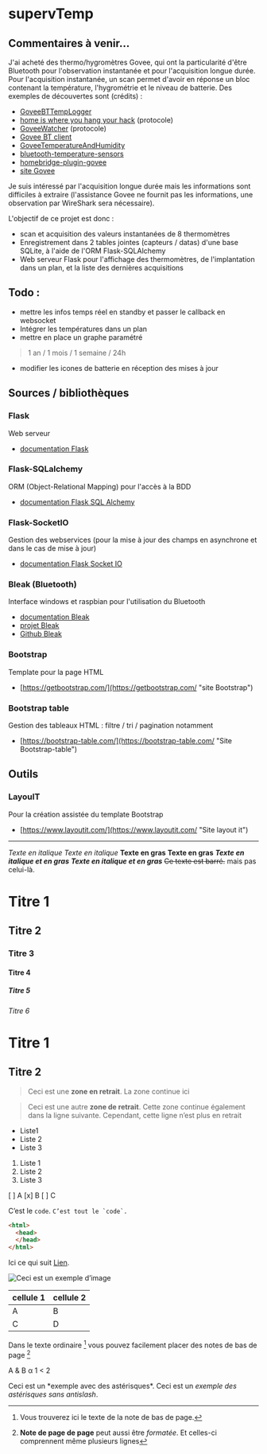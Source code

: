 # supervTemp

## Commentaires à venir...
J'ai acheté des thermo/hygromètres Govee, qui ont la particularité d'être Bluetooth pour l'observation instantanée et pour l'acquisition longue durée.
Pour l'acquisition instantanée, un scan permet d'avoir en réponse un bloc contenant la température, l'hygrométrie et le niveau de batterie.
Des exemples de découvertes sont (crédits) :
- [GoveeBTTempLogger](https://github.com/wcbonner/GoveeBTTempLogger)
- [home is where you hang your hack](https://github.com/home-is-where-you-hang-your-hack/sensor.goveetemp_bt_hci) (protocole)
- [GoveeWatcher](https://github.com/Thrilleratplay/GoveeWatcher) (protocole)
- [Govee BT client](https://github.com/asednev/govee-bt-client)
- [GoveeTemperatureAndHumidity](https://github.com/neilsheps/GoveeTemperatureAndHumidity)
- [bluetooth-temperature-sensors](https://github.com/deepcoder/bluetooth-temperature-sensors)
- [homebridge-plugin-govee](https://github.com/asednev/homebridge-plugin-govee)
- [site Govee](https://eu.govee.com/collections/home-improvement)

Je suis intéressé par l'acquisition longue durée mais les informations sont difficiles à extraire (l'assistance Govee ne fournit pas les informations, une observation par WireShark sera nécessaire).

L'objectif de ce projet est donc :
- scan et acquisition des valeurs instantanées de 8 thermomètres
- Enregistrement dans 2 tables jointes (capteurs / datas) d'une base SQLite, à l'aide de l'ORM Flask-SQLAlchemy
- Web serveur Flask pour l'affichage des thermomètres, de l'implantation dans un plan, et la liste des dernières acquisitions

## Todo :
- mettre les infos temps réel en standby et passer le callback en websocket
- Intégrer les températures dans un plan
- mettre en place un graphe paramétré 
> 1 an / 1 mois / 1 semaine / 24h
- modifier les icones de batterie en réception des mises à jour

## Sources / bibliothèques
### Flask
Web serveur 
- [documentation Flask](https://flask.palletsprojects.com/en/2.0.x/)

### Flask-SQLalchemy
ORM (Object-Relational Mapping) pour l'accès à la BDD
- [documentation Flask SQL Alchemy](https://flask-sqlalchemy.palletsprojects.com/en/2.x/)

### Flask-SocketIO
Gestion des webservices (pour la mise à jour des champs en asynchrone et dans le cas de mise à jour)
- [documentation Flask Socket IO](https://flask-socketio.readthedocs.io/)

### Bleak (Bluetooth)
Interface windows et raspbian pour l'utilisation du Bluetooth
- [documentation Bleak](https://bleak.readthedocs.io/)
- [projet Bleak](https://pypi.org/project/bleak/)
- [Github Bleak](https://github.com/hbldh/bleak/tree/master)

### Bootstrap
Template pour la page HTML
- [https://getbootstrap.com/](https://getbootstrap.com/ "site Bootstrap")

### Bootstrap table
Gestion des tableaux HTML : filtre / tri / pagination notamment
- [https://bootstrap-table.com/](https://bootstrap-table.com/ "Site Bootstrap-table")

## Outils
### LayouIT
Pour la création assistée du template Bootstrap
- [https://www.layoutit.com/](https://www.layoutit.com/ "Site layout it")


----

*Texte en italique*
_Texte en italique_
**Texte en gras**
__Texte en gras__
***Texte en italique et en gras***
___Texte en italique et en gras___
~~Ce texte est barré.~~ mais pas celui-là.
#  Titre 1
## Titre 2
###  Titre 3
#### Titre 4
#####  Titre 5
###### Titre 6

Titre 1
=
Titre 2
-

>Ceci est une **zone en retrait**.
>La zone continue ici

>Ceci est une autre **zone de retrait**.
Cette zone continue également dans la ligne suivante.
Cependant, cette ligne n’est plus en retrait

- Liste1
- Liste 2
- Liste 3

1. Liste 1
2. Liste 2
3. Liste 3

[ ] A
[x] B
[ ] C

C’est le `code`.
``C’est tout le `code`.``

```html
<html>
  <head>
  </head>
</html>
```

Ici ce qui suit [Lien](https://example.com/ "titre de lien optionnel").

![Ceci est un exemple d’image](https://example.com/bild.jpg)

|cellule 1|cellule 2|
|--------|--------|
|    A    |    B    |
|    C    |    D    |

Dans le texte ordinaire [^1] vous pouvez facilement placer des notes de bas de page [^2]
[^1]: Vous trouverez ici le texte de la note de bas de page.
 [^2]: **Note de page de page** peut aussi être *formatée*.
Et celles-ci comprennent même plusieurs lignes

A & B
&alpha;
1 < 2
<p>

Ceci est un \*exemple avec des astérisques\*.
Ceci est un *exemple des astérisques sans antislash*.